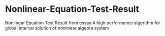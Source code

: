 # Nonlinear-Equation-Test-Result
Nonlinear Equation Test Result  from essay:A high performance algorithm for global interval solution of nonlinear algebra system
